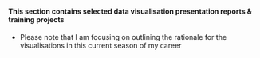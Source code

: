 #### This section contains selected data visualisation presentation reports & training projects

- Please note that I am focusing on outlining the rationale for the visualisations in this current season of my career
